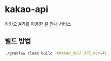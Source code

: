 # kakao-api
카카오 API를  이용한 길 안내 서비스

## 빌드 방법
```bash
./gradlew clean build -PKAKAO_REST_API_KEY=키
```
